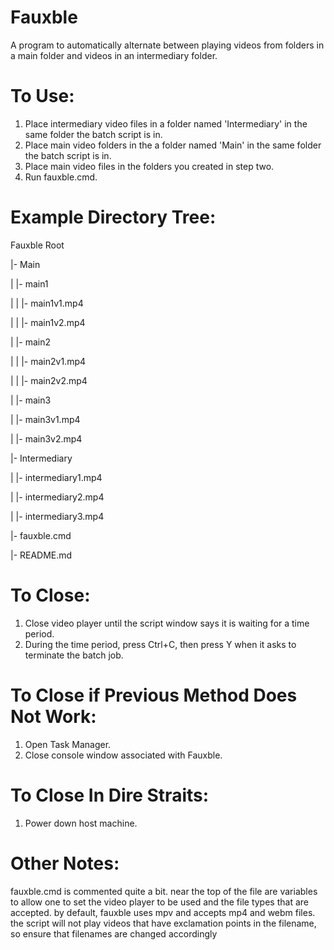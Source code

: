 # Fauxble
A program to automatically alternate between playing videos from folders in a main folder and videos in an intermediary folder.

# To Use:
1. Place intermediary video files in a folder named 'Intermediary' in the same folder the batch script is in.
2. Place main video folders in the a folder named 'Main' in the same folder the batch script is in.
3. Place main video files in the folders you created in step two.
4. Run fauxble.cmd.

# Example Directory Tree:

Fauxble Root

|- Main

|  |- main1

|  |  |- main1v1.mp4

|  |  |- main1v2.mp4

|  |- main2

|  |  |- main2v1.mp4

|  |  |- main2v2.mp4

|  |- main3

|     |- main3v1.mp4

|     |- main3v2.mp4

|- Intermediary

|  |- intermediary1.mp4

|  |- intermediary2.mp4

|  |- intermediary3.mp4

|- fauxble.cmd

|- README.md

# To Close:
1. Close video player until the script window says it is waiting for a time period.
2. During the time period, press Ctrl+C, then press Y when it asks to terminate the batch job.

# To Close if Previous Method Does Not Work:
1. Open Task Manager.
2. Close console window associated with Fauxble.

# To Close In Dire Straits:
1. Power down host machine.

# Other Notes:
fauxble.cmd is commented quite a bit. near the top of the file are variables to allow one to set the video player to be used and the file types that are accepted. 
by default, fauxble uses mpv and accepts mp4 and webm files.
the script will not play videos that have exclamation points in the filename, so ensure that filenames are changed accordingly
